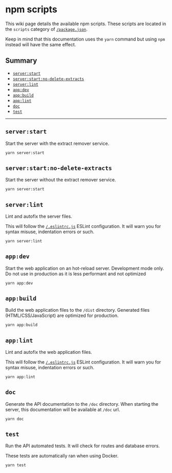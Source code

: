 # npm scripts

This wiki page details the available npm scripts. These scripts are located in the `scripts` category of [`/package.json`](../package.json).

Keep in mind that this documentation uses the `yarn` command but using `npm` instead will have the same effect.

## Summary

 - [`server:start`](#serverstart)
 - [`server:start:no-delete-extracts`](#serverstartno-delete-extracts)
 - [`server:lint`](#serverlint)
 - [`app:dev`](#appdev)
 - [`app:build`](#appbuild)
 - [`app:lint`](#applint)
 - [`doc`](#doc)
 - [`test`](#test)

---

## `server:start`
Start the server with the extract remover service.
```sh
yarn server:start
```

## `server:start:no-delete-extracts`
Start the server without the extract remover service.
```sh
yarn server:start
```

## `server:lint`
Lint and autofix the server files.

This will follow the [`/.eslintrc.js`](../.eslintrc.js) ESLint configuration. It will warn you for syntax misuse, indentation errors or such.
```sh
yarn server:lint
```

## `app:dev`
Start the web application on an hot-reload server. Development mode only. Do not use in production as it is less performant and not optimized
```sh
yarn app:dev
```

## `app:build`
Build the web application files to the `/dist` directory. Generated files (HTML/CSS/JavaScript) are optimized for production.
```sh
yarn app:build
```

## `app:lint`
Lint and autofix the web application files.

This will follow the [`/.eslintrc.js`](../.eslintrc.js) ESLint configuration. It will warn you for syntax misuse, indentation errors or such.
```sh
yarn app:lint
```

## `doc`
Generate the API documentation to the `/doc` directory. When starting the server, this documentation will be available at `/doc` url.
```sh
yarn doc
```

## `test`
Run the API automated tests. It will check for routes and database errors.

These tests are automatically ran when using Docker.
```sh
yarn test
```
